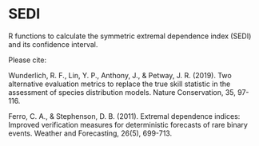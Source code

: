 # SEDI
R functions to calculate the symmetric extremal dependence index (SEDI) and its confidence interval.

Please cite:

Wunderlich, R. F., Lin, Y. P., Anthony, J., & Petway, J. R. (2019). Two alternative evaluation metrics to replace the true skill statistic in the assessment of species distribution models. Nature Conservation, 35, 97-116.

Ferro, C. A., & Stephenson, D. B. (2011). Extremal dependence indices: Improved verification measures for deterministic forecasts of rare binary events. Weather and Forecasting, 26(5), 699-713.
